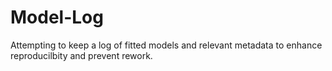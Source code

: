 # Model-Log

Attempting to keep a log of fitted models and relevant metadata to enhance
reproducilbity and prevent rework.